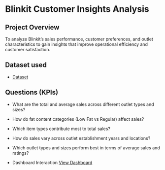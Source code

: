 # Blinkit Customer Insights Analysis

## Project Overview

To analyze Blinkit’s sales performance, customer preferences, and outlet characteristics to gain insights that improve operational efficiency and customer satisfaction.

## Dataset used
- <a href="https://github.com/saiprakash364/Blinkit-Project-Report/blob/main/BlinkIT%20Grocery%20Data.xlsx">Dataset</a>

## Questions (KPIs)

- What are the total and average sales across different outlet types and sizes?

- How do fat content categories (Low Fat vs Regular) affect sales?

- Which item types contribute most to total sales?

- How do sales vary across outlet establishment years and locations?

- Which outlet types and sizes perform best in terms of average sales and ratings?

- Dashboard Interaction <a href="https://github.com/saiprakash364/Blinkit-Project-Report/blob/main/WhatsApp%20Image%202025-08-09%20at%2022.46.24_1635c988.jpg">View Dashboard</a>
